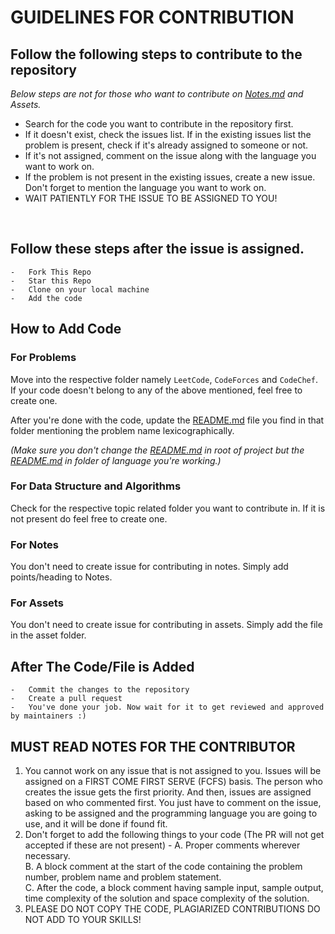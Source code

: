 # GUIDELINES FOR CONTRIBUTION

## Follow the following steps to contribute to the repository

*Below steps are not for those who want to contribute on [Notes.md](https://github.com/himakhaitan/CP-Directory/blob/main/Notes.md) and Assets.*

- Search for the code you want to contribute in the repository first.
- If it doesn't exist, check the issues list. If in the existing issues list the problem is present, check if it's already assigned to someone or not.
- If it's not assigned, comment on the issue along with the language you want to work on.
- If the problem is not present in the existing issues, create a new issue. Don't forget to mention the language you want to work on.
- WAIT PATIENTLY FOR THE ISSUE TO BE ASSIGNED TO YOU!

<br>

## Follow these steps after the issue is assigned.

```
-   Fork This Repo
-   Star this Repo
-   Clone on your local machine
-   Add the code
```

## How to Add Code

### For Problems

Move into the respective folder namely `LeetCode`, `CodeForces` and `CodeChef`. If your code doesn't belong to any of the above mentioned, feel free to create one.

After you're done with the code, update the [README.md](https://github.com/himakhaitan/CP-Directory) file you find in that folder mentioning the problem name lexicographically.

*(Make sure you don't change the [README.md](https://github.com/himakhaitan/CP-Directory) in root of project but the [README.md](https://github.com/himakhaitan/CP-Directory) in folder of language you're working.)*

### For Data Structure and Algorithms

Check for the respective topic related folder you want to contribute in. If it is not present do feel free to create one.

### For Notes

You don't need to create issue for contributing in notes. Simply add points/heading to Notes.

### For Assets

You don't need to create issue for contributing in assets. Simply add the file in the asset folder.

## After The Code/File is Added

```
-   Commit the changes to the repository
-   Create a pull request
-   You've done your job. Now wait for it to get reviewed and approved by maintainers :)
```

## MUST READ NOTES FOR THE CONTRIBUTOR
1. You cannot work on any issue that is not assigned to you. Issues will be assigned on a FIRST COME FIRST SERVE (FCFS) basis. The person who creates the issue gets the first priority. And then, issues are assigned based on who commented first. You just have to comment on the issue, asking to be assigned and the programming language you are going to use, and it will be done if found fit.
2. Don't forget to add the following things to your code (The PR will not get accepted if these are not present) -
    A. Proper comments wherever necessary.<br>
    B. A block comment at the start of the code containing the problem number, problem name and problem statement.<br>
    C. After the code, a block comment having sample input, sample output, time complexity of the solution and space complexity of the solution.<br>
3. PLEASE DO NOT COPY THE CODE, PLAGIARIZED CONTRIBUTIONS DO NOT ADD TO YOUR SKILLS!

<br>